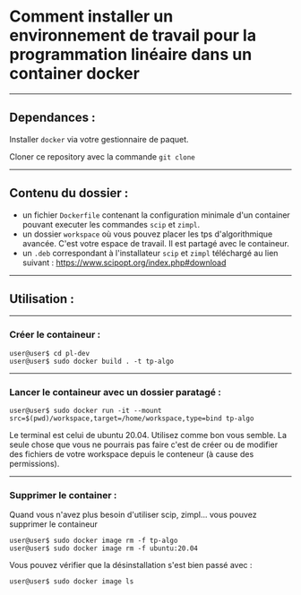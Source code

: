 # Comment installer un environnement de travail pour la programmation linéaire dans un container docker

---

## Dependances :

Installer `docker` via votre gestionnaire de paquet.

Cloner ce repository avec la commande `git clone`

---

## Contenu du dossier :
- un fichier `Dockerfile` contenant la configuration minimale d'un container pouvant executer les commandes `scip` et `zimpl`.
- un dossier `workspace` où vous pouvez placer les tps d'algorithmique avancée. C'est votre espace de travail. Il est partagé avec le containeur. 
- un `.deb` correspondant à l'installateur `scip` et `zimpl` téléchargé au lien suivant : https://www.scipopt.org/index.php#download

---

## Utilisation :

---

### Créer le containeur :
```
user@user$ cd pl-dev
user@user$ sudo docker build . -t tp-algo
```
---

### Lancer le containeur avec un dossier paratagé :
```
user@user$ sudo docker run -it --mount src=$(pwd)/workspace,target=/home/workspace,type=bind tp-algo
```
Le terminal est celui de ubuntu 20.04. Utilisez comme bon vous semble.
La seule chose que vous ne pourrais pas faire c'est de créer ou de modifier 
des fichiers de votre workspace depuis le conteneur (à cause des permissions).

---

### Supprimer le container :

Quand vous n'avez plus besoin d'utiliser scip, zimpl...
vous pouvez supprimer le containeur
```
user@user$ sudo docker image rm -f tp-algo
user@user$ sudo docker image rm -f ubuntu:20.04
```
Vous pouvez vérifier que la désinstallation s'est bien passé avec :
```sh
user@user$ sudo docker image ls
```
